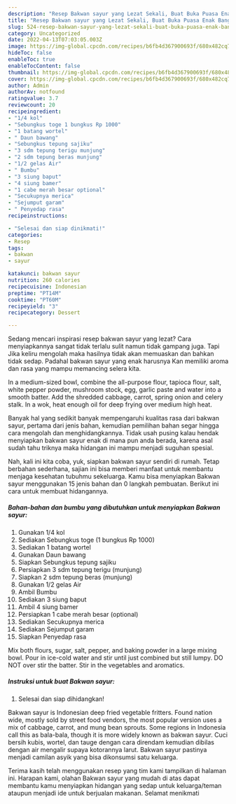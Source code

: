 ```yaml
---
description: "Resep Bakwan sayur yang Lezat Sekali, Buat Buka Puasa Enak Banget"
title: "Resep Bakwan sayur yang Lezat Sekali, Buat Buka Puasa Enak Banget"
slug: 524-resep-bakwan-sayur-yang-lezat-sekali-buat-buka-puasa-enak-banget
category: Uncategorized
date: 2022-04-13T07:03:05.003Z
image: https://img-global.cpcdn.com/recipes/b6fb4d367900693f/680x482cq70/bakwan-sayur-foto-resep-utama.jpg
hideToc: false
enableToc: true
enableTocContent: false
thumbnail: https://img-global.cpcdn.com/recipes/b6fb4d367900693f/680x482cq70/bakwan-sayur-foto-resep-utama.jpg
cover: https://img-global.cpcdn.com/recipes/b6fb4d367900693f/680x482cq70/bakwan-sayur-foto-resep-utama.jpg
author: Admin
authorAv: notfound
ratingvalue: 3.7
reviewcount: 20
recipeingredient:
- "1/4 kol"
- "Sebungkus toge 1 bungkus Rp 1000"
- "1 batang wortel"
- " Daun bawang"
- "Sebungkus tepung sajiku"
- "3 sdm tepung terigu munjung"
- "2 sdm tepung beras munjung"
- "1/2 gelas Air"
- " Bumbu"
- "3 siung baput"
- "4 siung bamer"
- "1 cabe merah besar optional"
- "Secukupnya merica"
- "Sejumput garam"
- " Penyedap rasa"
recipeinstructions:

- "Selesai dan siap dinikmati!"
categories:
- Resep
tags:
- bakwan
- sayur

katakunci: bakwan sayur 
nutrition: 260 calories
recipecuisine: Indonesian
preptime: "PT14M"
cooktime: "PT60M"
recipeyield: "3"
recipecategory: Dessert

---
```



Sedang mencari inspirasi resep bakwan sayur yang lezat? Cara menyiapkannya sangat tidak terlalu sulit namun tidak gampang juga. Tapi Jika keliru mengolah maka hasilnya tidak akan memuaskan dan bahkan tidak sedap. Padahal bakwan sayur yang enak harusnya Kan memiliki aroma dan rasa yang mampu memancing selera kita.


In a medium-sized bowl, combine the all-purpose flour, tapioca flour, salt, white pepper powder, mushroom stock, egg, garlic paste and water into a smooth batter. Add the shredded cabbage, carrot, spring onion and celery stalk. In a wok, heat enough oil for deep frying over medium high heat.

Banyak hal yang sedikit banyak mempengaruhi kualitas rasa dari bakwan sayur, pertama dari jenis bahan, kemudian pemilihan bahan segar hingga cara mengolah dan menghidangkannya. Tidak usah pusing kalau hendak menyiapkan bakwan sayur enak di mana pun anda berada, karena asal sudah tahu triknya maka hidangan ini mampu menjadi suguhan spesial.


Nah, kali ini kita coba, yuk, siapkan bakwan sayur sendiri di rumah. Tetap berbahan sederhana, sajian ini bisa memberi manfaat untuk membantu menjaga kesehatan tubuhmu sekeluarga. Kamu bisa menyiapkan Bakwan sayur menggunakan 15 jenis bahan dan 0 langkah pembuatan. Berikut ini cara untuk membuat hidangannya.

<!--inarticleads1-->

##### Bahan-bahan dan bumbu yang dibutuhkan untuk menyiapkan Bakwan sayur:

1. Gunakan 1/4 kol
1. Sediakan Sebungkus toge (1 bungkus Rp 1000)
1. Sediakan 1 batang wortel
1. Gunakan  Daun bawang
1. Siapkan Sebungkus tepung sajiku
1. Persiapkan 3 sdm tepung terigu (munjung)
1. Siapkan 2 sdm tepung beras (munjung)
1. Gunakan 1/2 gelas Air
1. Ambil  Bumbu
1. Sediakan 3 siung baput
1. Ambil 4 siung bamer
1. Persiapkan 1 cabe merah besar (optional)
1. Sediakan Secukupnya merica
1. Sediakan Sejumput garam
1. Siapkan  Penyedap rasa


Mix both flours, sugar, salt, pepper, and baking powder in a large mixing bowl. Pour in ice-cold water and stir until just combined but still lumpy. DO NOT over stir the batter. Stir in the vegetables and aromatics. 

<!--inarticleads2-->

##### Instruksi untuk buat Bakwan sayur:


1. Selesai dan siap dihidangkan!

Bakwan sayur is Indonesian deep fried vegetable fritters. Found nation wide, mostly sold by street food vendors, the most popular version uses a mix of cabbage, carrot, and mung bean sprouts. Some regions in Indonesia call this as bala-bala, though it is more widely known as bakwan sayur. Cuci bersih kubis, wortel, dan tauge dengan cara direndam kemudian dibilas dengan air mengalir supaya kotorannya larut. Bakwan sayur pastinya menjadi camilan asyik yang bisa dikonsumsi satu keluarga. 

Terima kasih telah menggunakan resep yang tim kami tampilkan di halaman ini. Harapan kami, olahan Bakwan sayur yang mudah di atas dapat membantu kamu menyiapkan hidangan yang sedap untuk keluarga/teman ataupun menjadi ide untuk berjualan makanan. Selamat menikmati
